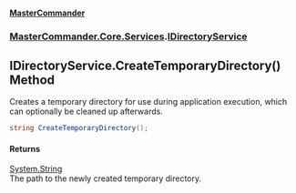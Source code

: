 #### [MasterCommander](MasterCommander.md 'MasterCommander')
### [MasterCommander.Core.Services](MasterCommander.md#MasterCommander.Core.Services 'MasterCommander.Core.Services').[IDirectoryService](IDirectoryService.md 'MasterCommander.Core.Services.IDirectoryService')

## IDirectoryService.CreateTemporaryDirectory() Method

Creates a temporary directory for use during application execution, which can optionally be cleaned up afterwards.

```csharp
string CreateTemporaryDirectory();
```

#### Returns
[System.String](https://docs.microsoft.com/en-us/dotnet/api/System.String 'System.String')  
The path to the newly created temporary directory.